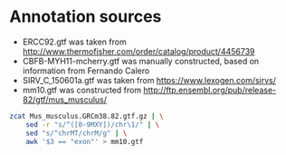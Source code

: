# Annotation sources

- ERCC92.gtf was taken from http://www.thermofisher.com/order/catalog/product/4456739
- CBFB-MYH11-mcherry.gtf was manually constructed, based on information from Fernando Calero
- SIRV_C_150601a.gtf was taken from https://www.lexogen.com/sirvs/
- mm10.gtf was constructed from http://ftp.ensembl.org/pub/release-82/gtf/mus_musculus/

```sh
zcat Mus_musculus.GRCm38.82.gtf.gz | \
    sed -r "s/^([0-9MXY])/chr\1/" | \
    sed "s/^chrMT/chrM/g" | \
    awk '$3 == "exon"' > mm10.gtf
```
